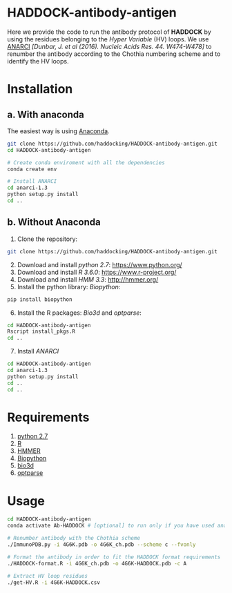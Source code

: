 # HADDOCK-antibody-antigen

Here we provide the code to run the antibody protocol of **HADDOCK** by using the residues belonging to the *Hyper Variable* (HV) loops.
We use [ANARCI](http://opig.stats.ox.ac.uk/webapps/newsabdab/sabpred/anarci/) *[Dunbar, J. et al (2016). Nucleic Acids Res. 44. W474-W478]* to renumber the antibody according to the Chothia numbering scheme and to identify the HV loops.

# Installation
## a. With anaconda
The easiest way is using [Anaconda](https://www.anaconda.com/distribution/).

``` bash
git clone https://github.com/haddocking/HADDOCK-antibody-antigen.git
cd HADDOCK-antibody-antigen 

# Create conda enviroment with all the dependencies
conda create env 

# Install ANARCI
cd anarci-1.3
python setup.py install
cd ..
```

## b. Without Anaconda

1. Clone the repository: 
``` bash
git clone https://github.com/haddocking/HADDOCK-antibody-antigen.git
```
2. Download and install *python 2.7*: https://www.python.org/
3. Download and install *R 3.6.0*: https://www.r-project.org/
4. Download and install *HMM 3.3*: http://hmmer.org/
5. Install the python library: *Biopython*:
``` bash
pip install biopython
```
6. Install the R packages: *Bio3d* and *optparse*:
``` bash
cd HADDOCK-antibody-antigen 
Rscript install_pkgs.R
cd ..
```
7. Install *ANARCI*
``` bash
cd HADDOCK-antibody-antigen
cd anarci-1.3
python setup.py install
cd ..
cd ..
```

# Requirements

1. [python 2.7](https://www.python.org/)
2. [R](https://www.r-project.org/)
3. [HMMER](http://hmmer.org/)
4. [Biopython](https://biopython.org/) 
5. [bio3d](http://thegrantlab.org/bio3d/index.php)  
6. [optparse](https://github.com/trevorld/r-optparse)

# Usage  

```bash
cd HADDOCK-antibody-antigen
conda activate Ab-HADDOCK # [optional] to run only if you have used anaconda 

# Renumber antibody with the Chothia scheme
./ImmunoPDB.py -i 4G6K.pdb -o 4G6K_ch.pdb --scheme c --fvonly  

# Format the antibody in order to fit the HADDOCK format requirements
./HADDOCK-format.R -i 4G6K_ch.pdb -o 4G6K-HADDOCK.pdb -c A  

# Extract HV loop residues
./get-HV.R -i 4G6K-HADDOCK.csv  
```
